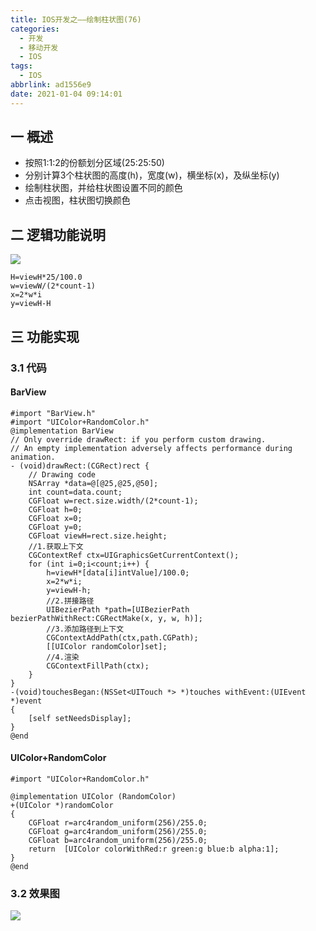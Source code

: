 ```yaml
---
title: IOS开发之——绘制柱状图(76)
categories:
  - 开发
  - 移动开发
  - IOS
tags:
  - IOS
abbrlink: ad1556e9
date: 2021-01-04 09:14:01
---
```

## 一 概述

* 按照1:1:2的份额划分区域(25:25:50)
* 分别计算3个柱状图的高度(h)，宽度(w)，横坐标(x)，及纵坐标(y)
* 绘制柱状图，并给柱状图设置不同的颜色
* 点击视图，柱状图切换颜色

<!--more-->

## 二 逻辑功能说明
![][1]

```
H=viewH*25/100.0
w=viewW/(2*count-1)
x=2*w*i
y=viewH-H
```

## 三 功能实现

### 3.1 代码

#### BarView

```
#import "BarView.h"
#import "UIColor+RandomColor.h"
@implementation BarView
// Only override drawRect: if you perform custom drawing.
// An empty implementation adversely affects performance during animation.
- (void)drawRect:(CGRect)rect {
    // Drawing code
    NSArray *data=@[@25,@25,@50];
    int count=data.count;
    CGFloat w=rect.size.width/(2*count-1);
    CGFloat h=0;
    CGFloat x=0;
    CGFloat y=0;
    CGFloat viewH=rect.size.height;
    //1.获取上下文
    CGContextRef ctx=UIGraphicsGetCurrentContext();
    for (int i=0;i<count;i++) {
        h=viewH*[data[i]intValue]/100.0;
        x=2*w*i;
        y=viewH-h;
        //2.拼接路径
        UIBezierPath *path=[UIBezierPath bezierPathWithRect:CGRectMake(x, y, w, h)];
        //3.添加路径到上下文
        CGContextAddPath(ctx,path.CGPath);
        [[UIColor randomColor]set];
        //4.渲染
        CGContextFillPath(ctx);
    }
}
-(void)touchesBegan:(NSSet<UITouch *> *)touches withEvent:(UIEvent *)event
{
    [self setNeedsDisplay];
}
@end
```

#### UIColor+RandomColor

```
#import "UIColor+RandomColor.h"

@implementation UIColor (RandomColor)
+(UIColor *)randomColor
{
    CGFloat r=arc4random_uniform(256)/255.0;
    CGFloat g=arc4random_uniform(256)/255.0;
    CGFloat b=arc4random_uniform(256)/255.0;
    return  [UIColor colorWithRed:r green:g blue:b alpha:1]; 
}
@end
```

### 3.2 效果图
![][2]



[1]:https://cdn.jsdelivr.net/gh/pgzxc/CDN/blog-ios/ios-draw-bar-explain.png
[2]:https://cdn.jsdelivr.net/gh/pgzxc/CDN/blog-ios/ios-draw-bar.gif